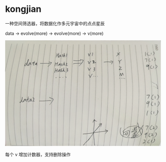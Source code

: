 # kongjian

一种空间筛选器，将数据化作多元宇宙中的点点星辰

data -> evolve(more) -> evolve(more) -> v(more)

![idea](idea.webp)

每个 v 增加计数器，支持删除操作

